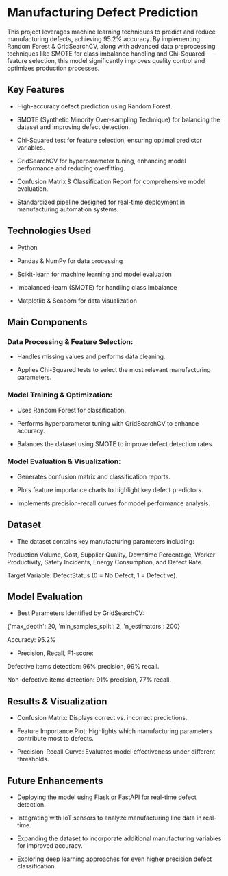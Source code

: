 # Manufacturing Defect Prediction

This project leverages machine learning techniques to predict and reduce manufacturing defects, achieving 95.2% accuracy. By implementing Random Forest & GridSearchCV, along with advanced data preprocessing techniques like SMOTE for class imbalance handling and Chi-Squared feature selection, this model significantly improves quality control and optimizes production processes.

## Key Features

- High-accuracy defect prediction using Random Forest.

- SMOTE (Synthetic Minority Over-sampling Technique) for balancing the dataset and improving defect detection.

- Chi-Squared test for feature selection, ensuring optimal predictor variables.

- GridSearchCV for hyperparameter tuning, enhancing model performance and reducing overfitting.

- Confusion Matrix & Classification Report for comprehensive model evaluation.

- Standardized pipeline designed for real-time deployment in manufacturing automation systems.

## Technologies Used

- Python

- Pandas & NumPy for data processing

- Scikit-learn for machine learning and model evaluation

- Imbalanced-learn (SMOTE) for handling class imbalance

- Matplotlib & Seaborn for data visualization

## Main Components

### Data Processing & Feature Selection:

- Handles missing values and performs data cleaning.

- Applies Chi-Squared tests to select the most relevant manufacturing parameters.

### Model Training & Optimization:

- Uses Random Forest for classification.

- Performs hyperparameter tuning with GridSearchCV to enhance accuracy.

- Balances the dataset using SMOTE to improve defect detection rates.

### Model Evaluation & Visualization:

- Generates confusion matrix and classification reports.

- Plots feature importance charts to highlight key defect predictors.

- Implements precision-recall curves for model performance analysis.

## Dataset

- The dataset contains key manufacturing parameters including:

Production Volume, Cost, Supplier Quality, Downtime Percentage, Worker Productivity, Safety Incidents, Energy Consumption, and Defect Rate.

Target Variable: DefectStatus (0 = No Defect, 1 = Defective).

## Model Evaluation

- Best Parameters Identified by GridSearchCV:

{'max_depth': 20, 'min_samples_split': 2, 'n_estimators': 200}

Accuracy: 95.2%

- Precision, Recall, F1-score:

Defective items detection: 96% precision, 99% recall.

Non-defective items detection: 91% precision, 77% recall.

## Results & Visualization

- Confusion Matrix: Displays correct vs. incorrect predictions.

- Feature Importance Plot: Highlights which manufacturing parameters contribute most to defects.

- Precision-Recall Curve: Evaluates model effectiveness under different thresholds.

## Future Enhancements

- Deploying the model using Flask or FastAPI for real-time defect detection.

- Integrating with IoT sensors to analyze manufacturing line data in real-time.

- Expanding the dataset to incorporate additional manufacturing variables for improved accuracy.

- Exploring deep learning approaches for even higher precision defect classification.
